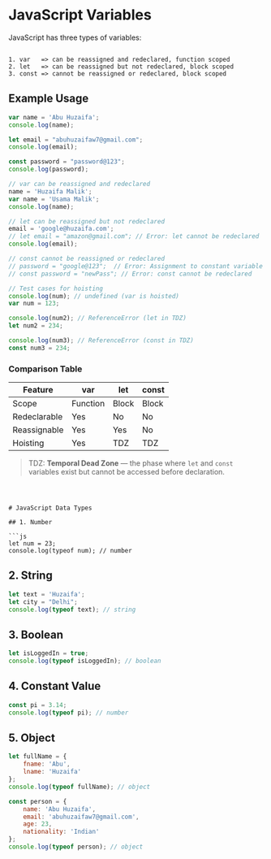 # JavaScript Variables

JavaScript has three types of variables:

```

1. var   => can be reassigned and redeclared, function scoped
2. let   => can be reassigned but not redeclared, block scoped
3. const => cannot be reassigned or redeclared, block scoped

````

## Example Usage

```javascript
var name = 'Abu Huzaifa';
console.log(name);

let email = "abuhuzaifaw7@gmail.com";
console.log(email);

const password = "password@123";
console.log(password);

// var can be reassigned and redeclared
name = 'Huzaifa Malik';
var name = 'Usama Malik';
console.log(name);

// let can be reassigned but not redeclared
email = 'google@huzaifa.com';
// let email = "amazon@gmail.com"; // Error: let cannot be redeclared
console.log(email);

// const cannot be reassigned or redeclared
// password = "google@123";  // Error: Assignment to constant variable
// const password = "newPass"; // Error: const cannot be redeclared

// Test cases for hoisting
console.log(num); // undefined (var is hoisted)
var num = 123;

console.log(num2); // ReferenceError (let in TDZ)
let num2 = 234;

console.log(num3); // ReferenceError (const in TDZ)
const num3 = 234;
````

### Comparison Table

| Feature      | var      | let   | const |
| ------------ | -------- | ----- | ----- |
| Scope        | Function | Block | Block |
| Redeclarable | Yes      | No    | No    |
| Reassignable | Yes      | Yes   | No    |
| Hoisting     | Yes      | TDZ   | TDZ   |

> TDZ: **Temporal Dead Zone** — the phase where `let` and `const` variables exist but cannot be accessed before declaration.
```



# JavaScript Data Types

## 1. Number

```js
let num = 23; 
console.log(typeof num); // number
```

## 2. String

```js
let text = 'Huzaifa'; 
let city = "Delhi";
console.log(typeof text); // string
```

## 3. Boolean

```js
let isLoggedIn = true; 
console.log(typeof isLoggedIn); // boolean
```

## 4. Constant Value

```js
const pi = 3.14; 
console.log(typeof pi); // number
```

## 5. Object

```js
let fullName = { 
    fname: 'Abu', 
    lname: 'Huzaifa' 
};
console.log(typeof fullName); // object

const person = {
    name: 'Abu Huzaifa',
    email: 'abuhuzaifaw7@gmail.com',
    age: 23,
    nationality: 'Indian'
};
console.log(typeof person); // object
```
